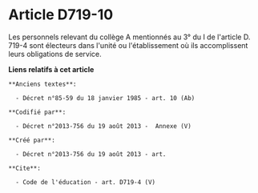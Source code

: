 # Article D719-10

Les personnels relevant du collège A mentionnés au 3° du I de l'article D. 719-4 sont électeurs dans l'unité ou
l'établissement où ils accomplissent leurs obligations de service.

**Liens relatifs à cet article**

	**Anciens textes**:

	  - Décret n°85-59 du 18 janvier 1985 - art. 10 (Ab)

	**Codifié par**:

	  - Décret n°2013-756 du 19 août 2013 -  Annexe (V)

	**Créé par**:

	  - Décret n°2013-756 du 19 août 2013 - art.

	**Cite**:

	  - Code de l'éducation - art. D719-4 (V)
